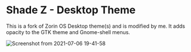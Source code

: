 # Shade Z - Desktop Theme

This is a fork of Zorin OS Desktop theme(s) and is modified by me. It adds opacity to the GTK theme and Gnome-shell menus.

![Screenshot from 2021-07-06 19-41-58](https://user-images.githubusercontent.com/60283532/124696168-defd8b00-dee4-11eb-8636-10c2df317a76.png)

